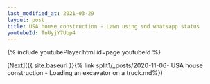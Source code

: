 ```yaml
---
last_modified_at: 2021-03-29
layout: post
title: USA house construction - Lawn using sod whatsapp status
youtubeId: TnUyjY7Upp4
---
```


{% include youtubePlayer.html id=page.youtubeId %}

[Next]({{ site.baseurl }}{% link split1/_posts/2020-11-06- USA house construction - Loading an excavator on a truck.md%})
